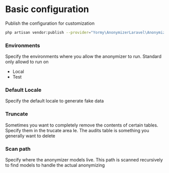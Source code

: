 # Basic configuration

Publish the configuration for customization
```bash
php artisan vendor:publish --provider="Yormy\AnonymizerLaravel\AnonymizerLaravelServiceProvider" --tag="config"
```

### Environments
Specify the environments where you allow the anonymizer to run.
Standard only allowd to run on
* Local
* Test

### Default Locale
Specify the default locale to generate fake data

### Truncate
Sometimes you want to completely remove the contents of certain tables. Specify them in the trucate area
Ie. The audits table is something you generally want to delete

### Scan path
Specify where the anonymizer models live.
This path is scanned recursively to find models to handle the actual anonymizing

